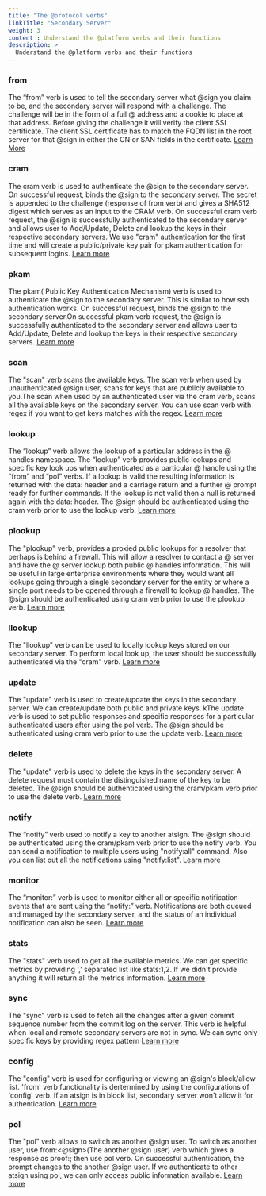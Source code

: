 ```yaml
---
title: "The @protocol verbs"
linkTitle: "Secondary Server"
weight: 3
content : Understand the @platform verbs and their functions
description: >
  Understand the @platform verbs and their functions
---
```


### from
The “from” verb is used to tell the secondary server what @sign you claim to be, and the secondary server will respond with a challenge. The challenge will be in the form of a full @ address and a cookie to place at that address. Before giving the challenge it will verify the client SSL certificate. The client SSL certificate has to match the FQDN list in the root server for that @sign in either the CN or SAN fields in the certificate.
[Learn More](https://pub.dev/documentation/at_server_spec/latest/verbs/From-class.html)
### cram
The cram verb is used to authenticate the @sign to the secondary server. On successful request, binds the @sign to the secondary server. The secret is appended to the challenge (response of from verb) and gives a SHA512 digest which serves as an input to the CRAM verb. On successful cram verb request, the @sign is successfully authenticated to the secondary server and allows user to Add/Update, Delete and lookup the keys in their respective secondary servers.
We use "cram" authentication for the first time and will create a public/private key pair for pkam authentication for subsequent logins.
[Learn more](https://pub.dev/documentation/at_server_spec/latest/verbs/Cram-class.html)
### pkam
The pkam( Public Key Authentication Mechanism) verb is used to authenticate the @sign to the secondary server. This is similar to how ssh authentication works. On successful request, binds the @sign to the secondary server.On successful pkam verb request, the @sign is successfully authenticated to the secondary server and allows user to Add/Update, Delete and lookup the keys in their respective secondary servers.
[Learn more](https://pub.dev/documentation/at_server_spec/latest/verbs/Pkam-class.html)
### scan
The "scan" verb scans the available keys. The scan verb when used by unauthenticated @sign user, scans for keys that are publicly available to you.The scan when used by an authenticated user via the cram verb, scans all the available keys on the secondary server.
You can use scan verb with regex if you want to get keys matches with the regex.
[Learn more](https://pub.dev/documentation/at_server_spec/latest/verbs/Scan-class.html)
### lookup
The “lookup” verb allows the lookup of a particular address in the @ handles namespace. The “lookup” verb provides public lookups and specific key look ups when authenticated as a particular @ handle using the “from” and “pol” verbs. If a lookup is valid the resulting information is returned with the data: header and a carriage return and a further @ prompt ready for further commands. If the lookup is not valid then a null is returned again with the data: header.
The @sign should be authenticated using the cram verb prior to use the lookup verb.
[Learn more](https://pub.dev/documentation/at_server_spec/latest/verbs/Lookup-class.html)
### plookup
The "plookup" verb, provides a proxied public lookups for a resolver that perhaps is behind a firewall. This will allow a resolver to contact a @ server and have the @ server lookup both public @ handles information. This will be useful in large enterprise environments where they would want all lookups going through a single secondary server for the entity or where a single port needs to be opened through a firewall to lookup @ handles.
The @sign should be authenticated using cram verb prior to use the plookup verb.
[Learn more](https://pub.dev/documentation/at_server_spec/latest/verbs/ProxyLookup-class.html)
### llookup
The "llookup" verb can be used to locally lookup keys stored on our secondary server. To perform local look up, the user should be successfully authenticated via the "cram" verb.
[Learn more](https://pub.dev/documentation/at_server_spec/latest/verbs/LocalLookup-class.html)
### update
The "update" verb is used to create/update the keys in the secondary server. We can create/update both public and private keys. kThe update verb is used to set public responses and specific responses for a particular authenticated users after using the pol verb.
The @sign should be authenticated using cram verb prior to use the update verb.
[Learn more](https://pub.dev/documentation/at_server_spec/latest/verbs/Update-class.html)
### delete
The "update" verb is used to delete the keys in the secondary server. A delete request must contain the distinguished name of the key to be deleted. The @sign should be authenticated using the cram/pkam verb prior to use the delete verb. 
[Learn more](https://pub.dev/documentation/at_server_spec/latest/verbs/Delete-class.html)
### notify
The “notify” verb used to notify a key to another atsign. The @sign should be authenticated using the cram/pkam verb prior to use the notify verb.
You can send a notification to multiple users using "notify:all" command. Also you can list out all the notifications using "notify:list". 
[Learn more](https://pub.dev/documentation/at_server_spec/latest/verbs/Notify-class.html)
### monitor
The “monitor:” verb is used to monitor either all or specific notification events that are sent using the “notify:” verb.  Notifications are both queued and managed by the secondary server, and the status of an individual notification can also be seen.
[Learn more](https://pub.dev/documentation/at_server_spec/latest/verbs/Monitor-class.html)
### stats
The "stats" verb used to get all the available metrics. We can get specific metrics by providing ',' separated list like stats:1,2. If we didn't provide anything it will return all the metrics information.
[Learn more](https://pub.dev/documentation/at_server_spec/latest/verbs/Stats-class.html)
### sync
The "sync" verb is used to fetch all the changes after a given commit sequence number from the commit log on the server. This verb is helpful when local and remote secondary servers are not in sync. We can sync only specific keys by providing regex pattern
[Learn more](https://pub.dev/documentation/at_server_spec/latest/verbs/Sync-class.html)
### config
The "config" verb is used for configuring or viewing an @sign's block/allow list. 'from' verb functionality is dertermined by using the configurations of 'config' verb. If an atsign is in block list, secondary server won't allow it for authentication.
[Learn more](https://pub.dev/documentation/at_server_spec/latest/verbs/Config-class.html)
### pol
The "pol" verb allows to switch as another @sign user. To switch as another user, use from:<@sign>(The another @sign user) verb which gives a response as proof:<key>; then use pol verb. On successful authentication, the prompt changes to the another @sign user. If we authenticate to other atsign using pol, we can only access public information available. 
[Learn more](https://pub.dev/documentation/at_server_spec/latest/verbs/Pol-class.html)
